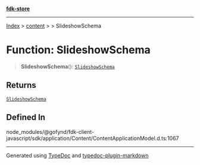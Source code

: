 [**fdk-store**](../../../README.md)
***

[Index](../../../API.md) > [content](../../README.md) > [<internal>](../README.md) > SlideshowSchema

# Function: SlideshowSchema

> **SlideshowSchema**(): [`SlideshowSchema`](../type-aliases/type-alias.SlideshowSchema.md)

## Returns

[`SlideshowSchema`](../type-aliases/type-alias.SlideshowSchema.md)

## Defined In

node\_modules/@gofynd/fdk-client-javascript/sdk/application/Content/ContentApplicationModel.d.ts:1067

***
Generated using [TypeDoc](https://typedoc.org/) and [typedoc-plugin-markdown](https://www.npmjs.com/package/typedoc-plugin-markdown)
